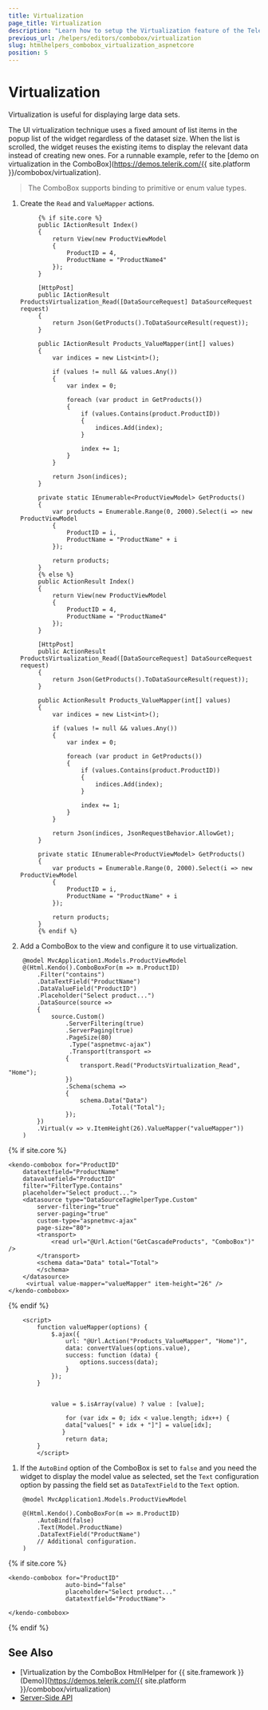```yaml
---
title: Virtualization
page_title: Virtualization
description: "Learn how to setup the Virtualization feature of the Telerik UI ComboBox component for {{ site.framework }}."
previous_url: /helpers/editors/combobox/virtualization
slug: htmlhelpers_combobox_virtualization_aspnetcore
position: 5
---
```


# Virtualization

Virtualization is useful for displaying large data sets.

The UI virtualization technique uses a fixed amount of list items in the popup list of the widget regardless of the dataset size. When the list is scrolled, the widget reuses the existing items to display the relevant data instead of creating new ones. For a runnable example, refer to the [demo on virtualization in the ComboBox](https://demos.telerik.com/{{ site.platform }}/combobox/virtualization).

> The ComboBox supports binding to primitive or enum value types.  

1. Create the `Read` and `ValueMapper` actions.

            {% if site.core %}
            public IActionResult Index()
            {
                return View(new ProductViewModel
                {
                    ProductID = 4,
                    ProductName = "ProductName4"
                });
            }

            [HttpPost]
            public IActionResult ProductsVirtualization_Read([DataSourceRequest] DataSourceRequest request)
            {
                return Json(GetProducts().ToDataSourceResult(request));
            }

            public IActionResult Products_ValueMapper(int[] values)
            {
                var indices = new List<int>();

                if (values != null && values.Any())
                {
                    var index = 0;

                    foreach (var product in GetProducts())
                    {
                        if (values.Contains(product.ProductID))
                        {
                            indices.Add(index);
                        }

                        index += 1;
                    }
                }

                return Json(indices);
            }

            private static IEnumerable<ProductViewModel> GetProducts()
            {
                var products = Enumerable.Range(0, 2000).Select(i => new ProductViewModel
                {
                    ProductID = i,
                    ProductName = "ProductName" + i
                });

                return products;
            }
            {% else %}
            public ActionResult Index()
            {
                return View(new ProductViewModel
                {
                    ProductID = 4,
                    ProductName = "ProductName4"
                });
            }

            [HttpPost]
            public ActionResult ProductsVirtualization_Read([DataSourceRequest] DataSourceRequest request)
            {
                return Json(GetProducts().ToDataSourceResult(request));
            }

            public ActionResult Products_ValueMapper(int[] values)
            {
                var indices = new List<int>();

                if (values != null && values.Any())
                {
                    var index = 0;

                    foreach (var product in GetProducts())
                    {
                        if (values.Contains(product.ProductID))
                        {
                            indices.Add(index);
                        }

                        index += 1;
                    }
                }

                return Json(indices, JsonRequestBehavior.AllowGet);
            }

            private static IEnumerable<ProductViewModel> GetProducts()
            {
                var products = Enumerable.Range(0, 2000).Select(i => new ProductViewModel
                {
                    ProductID = i,
                    ProductName = "ProductName" + i
                });

                return products;
            }
            {% endif %}

1. Add a ComboBox to the view and configure it to use virtualization.

```HtmlHelper
    @model MvcApplication1.Models.ProductViewModel
    @(Html.Kendo().ComboBoxFor(m => m.ProductID)
        .Filter("contains")
        .DataTextField("ProductName")
        .DataValueField("ProductID")
        .Placeholder("Select product...")
        .DataSource(source =>
        {
            source.Custom()
                .ServerFiltering(true)
                .ServerPaging(true)
                .PageSize(80)
                 .Type("aspnetmvc-ajax")
                 .Transport(transport =>
                {
                    transport.Read("ProductsVirtualization_Read", "Home");
                })
                .Schema(schema =>
                {
                    schema.Data("Data")
                            .Total("Total");
                });
        })
        .Virtual(v => v.ItemHeight(26).ValueMapper("valueMapper"))
    )
```
{% if site.core %}
```TagHelper
<kendo-combobox for="ProductID"
    datatextfield="ProductName"
    datavaluefield="ProductID"
    filter="FilterType.Contains"
    placeholder="Select product...">
    <datasource type="DataSourceTagHelperType.Custom"
        server-filtering="true"
        server-paging="true"
        custom-type="aspnetmvc-ajax"
        page-size="80">
        <transport>
            <read url="@Url.Action("GetCascadeProducts", "ComboBox")" />
        </transport>
        <schema data="Data" total="Total">
        </schema>
    </datasource>
     <virtual value-mapper="valueMapper" item-height="26" />
</kendo-combobox>
```
{% endif %}
```script
    <script>
        function valueMapper(options) {
            $.ajax({
                url: "@Url.Action("Products_ValueMapper", "Home")",
                data: convertValues(options.value),
                success: function (data) {
                    options.success(data);
                }
            });
        }

        
            value = $.isArray(value) ? value : [value];

                for (var idx = 0; idx < value.length; idx++) {
                data["values[" + idx + "]"] = value[idx];
               }
                return data;
        }
        </script>
```

1. If the `AutoBind` option of the ComboBox is set to `false` and you need the widget to display the model value as selected, set the `Text` configuration option by passing the field set as `DataTextField` to the `Text` option.

```HtmlHelper
    @model MvcApplication1.Models.ProductViewModel

    @(Html.Kendo().ComboBoxFor(m => m.ProductID)
        .AutoBind(false)
        .Text(Model.ProductName)
        .DataTextField("ProductName")
        // Additional configuration.
    )
```
{% if site.core %}
```TagHelper
<kendo-combobox for="ProductID"
                auto-bind="false"
                placeholder="Select product..."
                datatextfield="ProductName">

</kendo-combobox>
```
{% endif %}

## See Also

* [Virtualization by the ComboBox HtmlHelper for {{ site.framework }} (Demo)](https://demos.telerik.com/{{ site.platform }}/combobox/virtualization)
* [Server-Side API](/api/combobox)
